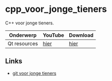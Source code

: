 # cpp_voor_jonge_tieners

C++ voor jonge tieners.

Onderwerp|YouTube   |Download
---------|----------|--------
Qt resources|[hier](https://youtu.be/JmdZugVZYh8)|[hier](http://richelbilderbeek.nl/qt_resources.ogv)

## Links

 * [git voor jonge tieners](https://github.com/richelbilderbeek/git_voor_jonge_tieners)
